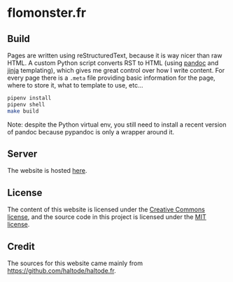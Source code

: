 # flomonster.fr

## Build

Pages are written using reStructuredText, because it is way nicer than raw HTML.
A custom Python script converts RST to HTML (using [pandoc](https://pandoc.org/)
and [jinja](http://jinja.pocoo.org/) templating), which gives me great control
over how I write content. For every page there is a `.meta` file providing basic
information for the page, where to store it, what to template to use, etc...

```bash
pipenv install
pipenv shell
make build
```

Note: despite the Python virtual env, you still need to install a recent version
of pandoc because pypandoc is only a wrapper around it.

## Server

The website is hosted [here](http://flomonster.fr/).

## License

The content of this website is licensed under the
[Creative Commons license](http://creativecommons.org/licenses/by-nc-sa/4.0/),
and the source code in this project is licensed under the
[MIT license](http://opensource.org/licenses/mit-license.php).

## Credit

The sources for this website came mainly from https://github.com/haltode/haltode.fr.
